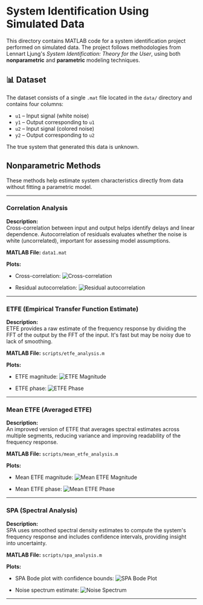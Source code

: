 # System Identification Using Simulated Data

This directory contains MATLAB code for a system identification project performed on simulated data. The project follows methodologies from Lennart Ljung's *System Identification: Theory for the User*, using both **nonparametric** and **parametric** modeling techniques.

## 📊 Dataset

The dataset consists of a single `.mat` file located in the `data/` directory and contains four columns:

- `u1` – Input signal (white noise)
- `y1` – Output corresponding to `u1`
- `u2` – Input signal (colored noise)
- `y2` – Output corresponding to `u2`

The true system that generated this data is unknown.

## Nonparametric Methods

These methods help estimate system characteristics directly from data without fitting a parametric model.

---

### Correlation Analysis

**Description:**  
Cross-correlation between input and output helps identify delays and linear dependence. Autocorrelation of residuals evaluates whether the noise is white (uncorrelated), important for assessing model assumptions.

**MATLAB File:** `data1.mat`

**Plots:**

- Cross-correlation:
  ![Cross-correlation](results/cross_correlation.png)

- Residual autocorrelation:
  ![Residual autocorrelation](results/residual_autocorrelation.png)

---

### ETFE (Empirical Transfer Function Estimate)

**Description:**  
ETFE provides a raw estimate of the frequency response by dividing the FFT of the output by the FFT of the input. It's fast but may be noisy due to lack of smoothing.

**MATLAB File:** `scripts/etfe_analysis.m`

**Plots:**

- ETFE magnitude:
  ![ETFE Magnitude](results/etfe_magnitude.png)

- ETFE phase:
  ![ETFE Phase](results/etfe_phase.png)

---

### Mean ETFE (Averaged ETFE)

**Description:**  
An improved version of ETFE that averages spectral estimates across multiple segments, reducing variance and improving readability of the frequency response.

**MATLAB File:** `scripts/mean_etfe_analysis.m`

**Plots:**

- Mean ETFE magnitude:
  ![Mean ETFE Magnitude](results/mean_etfe_magnitude.png)

- Mean ETFE phase:
  ![Mean ETFE Phase](results/mean_etfe_phase.png)

---

### SPA (Spectral Analysis)

**Description:**  
SPA uses smoothed spectral density estimates to compute the system's frequency response and includes confidence intervals, providing insight into uncertainty.

**MATLAB File:** `scripts/spa_analysis.m`

**Plots:**

- SPA Bode plot with confidence bounds:
  ![SPA Bode Plot](results/spa_bode.png)

- Noise spectrum estimate:
  ![Noise Spectrum](results/spa_noise_spectrum.png)

---

